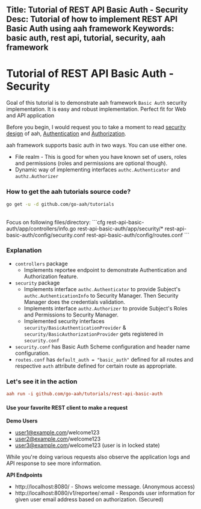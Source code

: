 Title: Tutorial of REST API Basic Auth - Security
Desc: Tutorial of how to implement REST API Basic Auth using aah framework
Keywords: basic auth, rest api, tutorial, security, aah framework
---
# Tutorial of REST API Basic Auth - Security

Goal of this tutorial is to demonstrate aah framework `Basic Auth` security implementation. It is easy and robust implementation. Perfect fit for Web and API application

Before you begin, I would request you to take a moment to read [security design](/security-design.html) of aah, [Authentication](/authentication.html) and [Authorization](/authorization.html).

aah framework supports basic auth in two ways. You can use either one.

  * File realm - This is good for when you have known set of users, roles and permissions (roles and permissions are optional though).
  * Dynamic way of implementing interfaces `authc.Authenticator` and `authz.Authorizer`

### How to get the aah tutorials source code?

```bash
go get -u -d github.com/go-aah/tutorials
```

<br>
Focus on following files/directory:
```cfg
  rest-api-basic-auth/app/controllers/info.go
  rest-api-basic-auth/app/security/*
  rest-api-basic-auth/config/security.conf
  rest-api-basic-auth/config/routes.conf
```

### Explanation

  * `controllers` package
      - Implements reportee endpoint to demonstrate Authentication and Authorization feature.
  * `security` package
      - Implements interface `authc.Authenticator` to provide Subject's `authc.AuthenticationInfo` to Security Manager. Then Security Manager does the credentials validation.
      - Implements interface `authz.Authorizer` to provide Subject's Roles and Permissions to Security Manager.
      - Implemented security interfaces `security/BasicAuthenticationProvider` & `security/BasicAuthorizationProvider` gets registered in `security.conf`
  * `security.conf` has Basic Auth Scheme configuration and header name configuration.
  * `routes.conf` has `default_auth = "basic_auth"` defined for all routes and respective `auth` attribute defined for certain route as appropriate.

### Let's see it in the action

```cfg
aah run -i github.com/go-aah/tutorials/rest-api-basic-auth
```

#### Use your favorite REST client to make a request

**Demo Users**

  * user1@example.com/welcome123
  * user2@example.com/welcome123
  * user3@example.com/welcome123 (user is in locked state)

While you're doing various requests also observe the application logs and API response to see more information.

**API Endpoints**

  * http://localhost:8080/ - Shows welcome message. (Anonymous access)
  * http://localhost:8080/v1/reportee/:email - Responds user information for given user email address based on authorization. (Secured)

<br><br>
